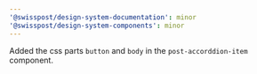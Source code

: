 ```yaml
---
'@swisspost/design-system-documentation': minor
'@swisspost/design-system-components': minor
---
```


Added the css parts `button` and `body` in the `post-accorddion-item` component.
